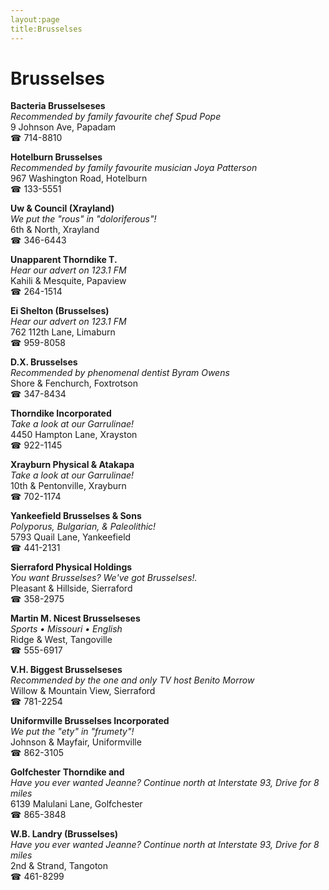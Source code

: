 ```yaml
---
layout:page
title:Brusselses
---
```

# Brusselses

**Bacteria Brusselseses**  
_Recommended by family favourite chef Spud Pope_  
9 Johnson Ave, Papadam  
☎ 714-8810



**Hotelburn Brusselses**  
_Recommended by family favourite musician Joya Patterson_  
967 Washington Road, Hotelburn  
☎ 133-5551



**Uw & Council (Xrayland)**  
_We put the "rous" in "doloriferous"!_  
6th & North, Xrayland  
☎ 346-6443



**Unapparent Thorndike T.**  
_Hear our advert on 123.1 FM_  
Kahili & Mesquite, Papaview  
☎ 264-1514



**Ei Shelton (Brusselses)**  
_Hear our advert on 123.1 FM_  
762 112th Lane, Limaburn  
☎ 959-8058



**D.X. Brusselses**  
_Recommended by phenomenal dentist Byram Owens_  
Shore & Fenchurch, Foxtrotson  
☎ 347-8434



**Thorndike Incorporated**  
_Take a look at our Garrulinae!_  
4450 Hampton Lane, Xrayston  
☎ 922-1145



**Xrayburn Physical & Atakapa**  
_Take a look at our Garrulinae!_  
10th & Pentonville, Xrayburn  
☎ 702-1174



**Yankeefield Brusselses & Sons**  
_Polyporus, Bulgarian, & Paleolithic!_  
5793 Quail Lane, Yankeefield  
☎ 441-2131



**Sierraford Physical Holdings**  
_You want Brusselses? We've got Brusselses!._  
Pleasant & Hillside, Sierraford  
☎ 358-2975



**Martin M. Nicest Brusselseses**  
_Sports • Missouri • English_  
Ridge & West, Tangoville  
☎ 555-6917



**V.H. Biggest Brusselseses**  
_Recommended by the one and only TV host Benito Morrow_  
Willow & Mountain View, Sierraford  
☎ 781-2254



**Uniformville Brusselses Incorporated**  
_We put the "ety" in "frumety"!_  
Johnson & Mayfair, Uniformville  
☎ 862-3105



**Golfchester Thorndike and**  
_Have you ever wanted Jeanne? 
Continue north at Interstate 93, Drive for 8 miles_  
6139 Malulani Lane, Golfchester  
☎ 865-3848



**W.B. Landry (Brusselses)**  
_Have you ever wanted Jeanne? 
Continue north at Interstate 93, Drive for 8 miles_  
2nd & Strand, Tangoton  
☎ 461-8299



